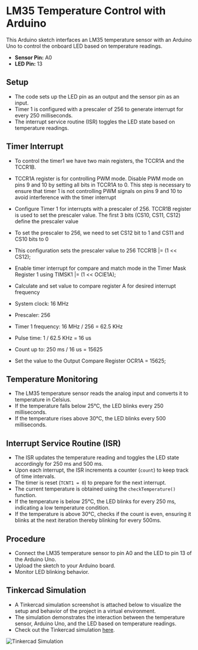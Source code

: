 # LM35 Temperature Control with Arduino

This Arduino sketch interfaces an LM35 temperature sensor with an Arduino Uno to control the onboard LED based on temperature readings. 

- **Sensor Pin:** A0
- **LED Pin:** 13

## Setup
- The code sets up the LED pin as an output and the sensor pin as an input.
- Timer 1 is configured with a prescaler of 256 to generate interrupt for every 250 milliseconds.
- The interrupt service routine (ISR) toggles the LED state based on temperature readings.

## Timer Interrupt 
- To control the timer1 we have two main registers, the TCCR1A and the TCCR1B.
- TCCR1A register is for controlling PWM mode. Disable PWM mode on pins 9 and 10 by setting all bits in TCCR1A to 0. This step is necessary to ensure that timer 1 is not controlling PWM signals on pins 9 and 10 to avoid interference with the timer interrupt

- Configure Timer 1 for interrupts with a prescaler of 256. TCCR1B register is used to set the prescaler value. The first 3 bits (CS10, CS11, CS12) define the prescaler value
- To set the prescaler to 256, we need to set CS12 bit to 1 and CS11 and CS10 bits to 0
- This configuration sets the prescaler value to 256
  TCCR1B |= (1 << CS12);

- Enable timer interrupt for compare and match mode in the Timer Mask Register 1 using
  TIMSK1 |= (1 << OCIE1A);

- Calculate and set value to compare register A for desired interrupt frequency
- System clock: 16 MHz
- Prescaler: 256
- Timer 1 frequency: 16 MHz / 256 = 62.5 KHz
- Pulse time: 1 / 62.5 KHz = 16 us
- Count up to: 250 ms / 16 us = 15625
- Set the value to the Output Compare Register OCR1A = 15625;

## Temperature Monitoring
- The LM35 temperature sensor reads the analog input and converts it to temperature in Celsius.
- If the temperature falls below 25°C, the LED blinks every 250 milliseconds.
- If the temperature rises above 30°C, the LED blinks every 500 milliseconds.

## Interrupt Service Routine (ISR)
- The ISR updates the temperature reading and toggles the LED state accordingly for 250 ms and 500 ms.
- Upon each interrupt, the ISR increments a counter (`count`) to keep track of time intervals.
- The timer is reset (`TCNT1 = 0`) to prepare for the next interrupt.
- The current temperature is obtained using the `checkTemperature()` function.
- If the temperature is below 25°C, the LED blinks for every 250 ms, indicating a low temperature condition.
- If the temperature is above 30°C, checks if the count is even, ensuring it blinks at the next iteration thereby blinking for every 500ms.

## Procedure
- Connect the LM35 temperature sensor to pin A0 and the LED to pin 13 of the Arduino Uno.
- Upload the sketch to your Arduino board.
- Monitor LED blinking behavior.

## Tinkercad Simulation
- A Tinkercad simulation screenshot is attached below to visualize the setup and behavior of the project in a virtual environment.
- The simulation demonstrates the interaction between the temperature sensor, Arduino Uno, and the LED based on temperature readings.
- Check out the Tinkercad simulation [here](https://www.tinkercad.com/things/hO9t8GFOT5o-lm35-interface-with-arduino-uno-timer-interrupt?sharecode=vkIi7biMhjhfrOfD4OhYMYCNY2j85iH37Vi5Fm8xEUg).

![Tinkercad Simulation]()

